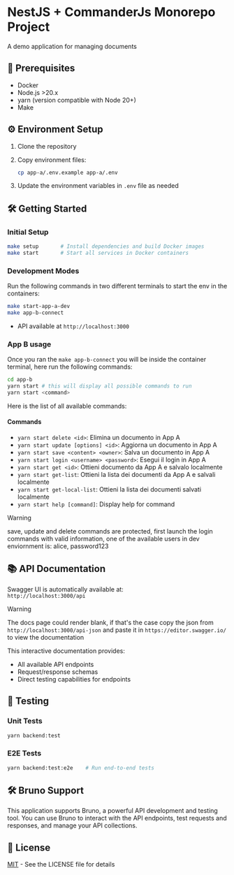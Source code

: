 # NestJS + CommanderJs Monorepo Project

A demo application for managing documents

## 🚀 Prerequisites

- Docker
- Node.js >20.x
- yarn (version compatible with Node 20+)
- Make

## ⚙️ Environment Setup

1. Clone the repository
2. Copy environment files:

   ```bash
   cp app-a/.env.example app-a/.env
   ```

3. Update the environment variables in `.env` file as needed

## 🛠️ Getting Started

### Initial Setup

```bash
make setup       # Install dependencies and build Docker images
make start       # Start all services in Docker containers
```

### Development Modes

Run the following commands in two different terminals to start the env in the containers:

```bash
make start-app-a-dev
make app-b-connect
```

- API available at `http://localhost:3000`

### App B usage

Once you ran the `make app-b-connect` you will be inside the container terminal, here run the following commands:

```bash
cd app-b
yarn start # this will display all possible commands to run
yarn start <command>
```

Here is the list of all available commands:

#### Commands

- `yarn start delete <id>`: Elimina un documento in App A
- `yarn start update [options] <id>`: Aggiorna un documento in App A
- `yarn start save <content> <owner>`: Salva un documento in App A
- `yarn start login <username> <password>`: Esegui il login in App A
- `yarn start get <id>`: Ottieni documento da App A e salvalo localmente
- `yarn start get-list`: Ottieni la lista dei documenti da App A e salvali localmente
- `yarn start get-local-list`: Ottieni la lista dei documenti salvati localmente
- `yarn start help [command]`: Display help for command

> [!warning]
> save, update and delete commands are protected, first launch the login commands with valid information, one of the available users in dev enviornment is: alice, password123

## 📚 API Documentation

Swagger UI is automatically available at:  
`http://localhost:3000/api`

> [!warning]
> The docs page could render blank, if that's the case copy the json from `http://localhost:3000/api-json` and paste it in `https://editor.swagger.io/` to view the documentation

This interactive documentation provides:

- All available API endpoints
- Request/response schemas
- Direct testing capabilities for endpoints

## 🧪 Testing

### Unit Tests

```bash
yarn backend:test
```

### E2E Tests

```bash
yarn backend:test:e2e    # Run end-to-end tests
```

## 🛠️ Bruno Support

This application supports Bruno, a powerful API development and testing tool. You can use Bruno to interact with the API endpoints, test requests and responses, and manage your API collections.

## 📄 License

[MIT](https://opensource.org/license/mit) - See the LICENSE file for details
